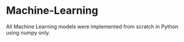 # Machine-Learning

All Machine Learning models were implemented from scratch in Python using numpy only. 
